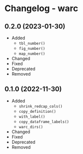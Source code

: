# Changelog - warc


## 0.2.0 (2023-01-30)

- Added
    - `tbl_number()`
    - `fig_number()`
    - `map_number()`
- Changed
- Fixed
- Deprecated
- Removed


## 0.1.0 (2022-11-30)

- Added
    - `shrink_redcap_cols()`
    - `copy_definition()`
    - `with_label()`
    - `copy_dataframe_labels()`
    - `warc_dirs()`
- Changed
- Fixed
- Deprecated
- Removed


